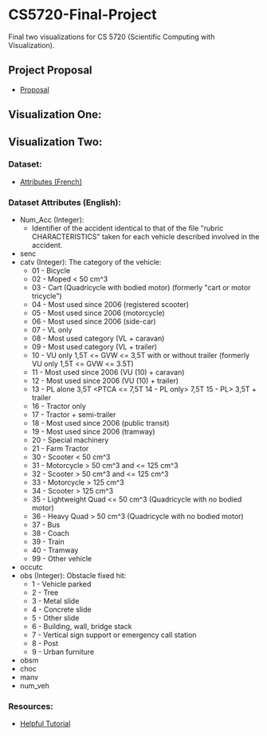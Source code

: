 # CS5720-Final-Project
Final two visualizations for CS 5720 (Scientific Computing with Visualization). 

## Project Proposal
* [Proposal](https://docs.google.com/document/d/1_HCKTHz8wSD9y48NpfAA3F-t9V3hiOMYgpq0Dt18YxY/edit?usp=sharing)

## Visualization One:

## Visualization Two:
### Dataset:
* [Attributes (French)](https://www.data.gouv.fr/s/resources/base-de-donnees-accidents-corporels-de-la-circulation/20170915-155209/Description_des_bases_de_donnees_ONISR_-Annees_2005_a_2016.pdf)
### Dataset Attributes (English):
* Num_Acc (Integer):
    * Identifier of the accident identical to that of the file "rubric CHARACTERISTICS" taken for each vehicle described involved in the accident.
* senc
* catv (Integer): The category of the vehicle:
    * 01 - Bicycle
    * 02 - Moped < 50 cm^3
    * 03 - Cart (Quadricycle with bodied motor) (formerly "cart or motor tricycle")
    * 04 - Most used since 2006 (registered scooter)
    * 05 - Most used since 2006 (motorcycle)
    * 06 - Most used since 2006 (side-car)
    * 07 - VL only
    * 08 - Most used category (VL + caravan)
    * 09 - Most used category (VL + trailer)
    * 10 - VU only 1,5T <= GVW <= 3,5T with or without trailer (formerly VU only 1,5T <= GVW <= 3.5T)
    * 11 - Most used since 2006 (VU (10) + caravan)
    * 12 - Most used since 2006 (VU (10) + trailer)
    * 13 - PL alone 3,5T <PTCA <= 7,5T 14 - PL only> 7,5T 15 - PL> 3,5T + trailer
    * 16 - Tractor only
    * 17 - Tractor + semi-trailer
    * 18 - Most used since 2006 (public transit)
    * 19 - Most used since 2006 (tramway)
    * 20 - Special machinery
    * 21 - Farm Tractor
    * 30 - Scooter < 50 cm^3
    * 31 - Motorcycle > 50 cm^3 and <= 125 cm^3
    * 32 - Scooter > 50 cm^3 and <= 125 cm^3
    * 33 - Motorcycle > 125 cm^3
    * 34 - Scooter > 125 cm^3
    * 35 - Lightweight Quad <= 50 cm^3 (Quadricycle with no bodied motor)
    * 36 - Heavy Quad > 50 cm^3 (Quadricycle with no bodied motor)
    * 37 - Bus
    * 38 - Coach
    * 39 - Train
    * 40 - Tramway
    * 99 - Other vehicle
* occutc
* obs (Integer): Obstacle fixed hit:
    * 1 - Vehicle parked
    * 2 - Tree
    * 3 - Metal slide
    * 4 - Concrete slide
    * 5 - Other slide
    * 6 - Building, wall, bridge stack
    * 7 - Vertical sign support or emergency call station
    * 8 - Post
    * 9 - Urban furniture
* obsm
* choc
* manv
* num_veh
### Resources:
* [Helpful Tutorial](https://freakonometrics.hypotheses.org/20667)
